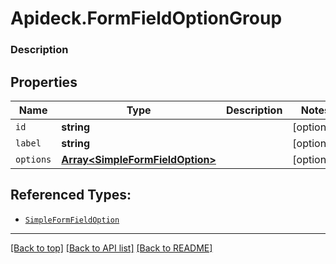 # Apideck.FormFieldOptionGroup

### Description

## Properties
Name | Type | Description | Notes
------------ | ------------- | ------------- | -------------
`id` | **string** |  | [optional] 
`label` | **string** |  | [optional] 
`options` | [**Array&lt;SimpleFormFieldOption&gt;**](SimpleFormFieldOption.md) |  | [optional] 





## Referenced Types:


* [`SimpleFormFieldOption`](SimpleFormFieldOption.md)

---

[[Back to top]](#) [[Back to API list]](../../../../README.md#documentation-for-api-endpoints) [[Back to README]](../../../../README.md)


